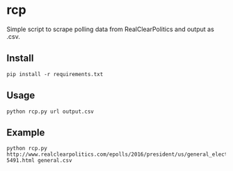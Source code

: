 # rcp
Simple script to scrape polling data from RealClearPolitics and output as .csv.

## Install 

```
pip install -r requirements.txt
```

## Usage

```
python rcp.py url output.csv
```

## Example

```
python rcp.py http://www.realclearpolitics.com/epolls/2016/president/us/general_election_trump_vs_clinton-5491.html general.csv
```


